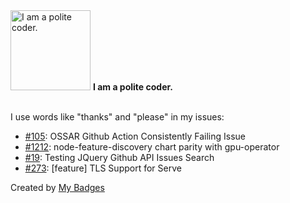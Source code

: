 <img src="https://my-badges.github.io/my-badges/polite-coder.png" alt="I am a polite coder." title="I am a polite coder." width="128">
<strong>I am a polite coder.</strong>
<br><br>

I use words like "thanks" and "please" in my issues:

- <a href="https://github.com/marinecoders/marinecoders.github.io/issues/105">#105</a>: OSSAR Github Action Consistently Failing Issue
- <a href="https://github.com/Mellanox/network-operator/issues/1212">#1212</a>: node-feature-discovery chart parity with gpu-operator
- <a href="https://github.com/marinecoders/marines.dev/issues/19">#19</a>: Testing JQuery Github API Issues Search
- <a href="https://github.com/hauler-dev/hauler/issues/273">#273</a>: [feature] TLS Support for Serve


Created by <a href="https://github.com/my-badges/my-badges">My Badges</a>